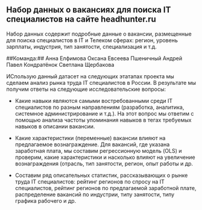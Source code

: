 ## Набор данных о вакансиях для поиска IT специалистов на сайте headhunter.ru

Набор данных содержит подробные данные о вакансии, размещенные для поиска специалистов в IT и Телеком сферах: регион, уровень зарплаты, индустрия, тип занятости, специализация и т.д.

##Команда:##
Анна Елфимова
Оксана Евсеева
Пшеничный Андрей
Павел Кондратёнок 
Светлана Щербакова 

ИСпользую данный датасет на следующих этатапах проекта мы сделаем анализ рынка труда IT специалистов в России. В результате мы получим ответы на следующие исследовательские вопросы:

 - Какие навыки являются самыми востребованными среди IT специалистов по разным направлениям (разработка, аналитика, системное администрирование и т.д.). На этот вопрос мы ответим с помощью анализа частоты упоминания навыков в тегах требуемых навыков в описании вакансии. 

 - Какие характеристики (переменные) вакансии влияют на предлагаемое вознаграждение. Для вакансий, где указана заработная плата, мы составим регрессионную модель (OLS) и проверим, какие характеристики и насколько влияют на увеличение вознаграждения (отрасль, тип занятости, регион, опыт работы и др.
 
 - Составим ряд описательных статистик, рассказывающих о рынке труда IT специалистов: рейтинг регионов по спросу на IT специалистов, рейтинг регионов по предлагаемой заработной плате, распределение вакансий по индустрии, типу занятости,  типу графика рабочего и др.
